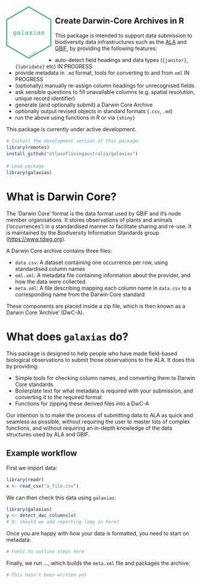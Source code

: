 
<!-- README.md is generated from README.Rmd. Please edit that file -->
<img src="man/figures/logo.png" align="left" style="margin: 20px 10px 0px 0px;" alt="" width="120"/><br>
<h2>
Create Darwin-Core Archives in R
</h2>

This package is intended to support data submission to biodiversity data
infrastructures such as the [ALA](https://www.ala.org.au) and
[GBIF](https://gbif.org), by providing the following features:

- auto-detect field headings and data types (`{janitor}`, `{lubridate}`
  etc) IN PROGRESS
- provide metadata in `.md` format, tools for converting to and from
  `xml` IN PROGRESS
- (optionally) manually re-assign column headings for unrecognised
  fields
- ask sensible questions to fill unavailable columns (e.g. spatial
  resolution, unique record identifier)
- generate (and optionally submit) a Darwin Core Archive
- optionally output revised objects in standard formats (`.csv`, `.md`)
- run the above using functions in R or via `{shiny}`

This package is currently under active development.

``` r
# Install the development version of this package:
library(remotes)
install_github("atlasoflivingaustralia/galaxias")

# Load package
library(galaxias)
```

# What is Darwin Core?

The ‘Darwin Core’ format is the data format used by GBIF and it’s node
member organisations. It stores observations of plants and animals
(‘occurrences’) in a standardised manner to facilitate sharing and
re-use. It is maintained by the Biodiversity Information Standards group
(<https://www.tdwg.org>).

A Darwin Core archive contains three files:

- `data.csv`: A dataset containing one occurrence per row, using
  standardised column names
- `eml.xml`: A metadata file containing information about the provider,
  and how the data were collected
- `meta.xml`: A file describing mapping each column name in `data.csv`
  to a corresponding name from the Darwin Core standard

These components are placed inside a zip file, which is then known as a
Darwin Core ‘Archive’ (DwC-A).

# What does `galaxias` do?

This package is designed to help people who have made field-based
biological observations to submit those observations to the ALA. It does
this by providing:

- Simple tools for checking column names, and converting them to Darwin
  Core standards
- Boilerplate text for what metadata is required with your submission,
  and converting it to the required format
- Functions for zipping these derived files into a DwC-A

Our intention is to make the process of submitting data to ALA as quick
and seamless as possible, without requiring the user to master lots of
complex functions, and without requiring an in-depth knowledge of the
data structures used by ALA and GBIF.

## Example workflow

First we import data:

``` r
library(readr)
x <- read_csv("a_file.csv")
```

We can then check this data using `galaxias`:

``` r
library(galaxias)
y <- detect_dwc_columns(x)
# Q: should we add reporting loop in here?
```

Once you are happy with how your data is formatted, you need to start on
metadata:

``` r
# Fonti to outline steps here
```

Finally, we run …, which builds the `meta.xml` file and packages the
archive:

``` r
# This hasn't been written yet
```
